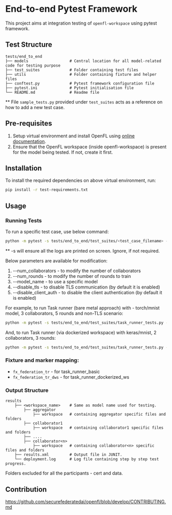 # End-to-end Pytest Framework

This project aims at integration testing of ```openfl-workspace``` using pytest framework.

## Test Structure

```
tests/end_to_end
├── models                  # Central location for all model-related code for testing purpose
├── test_suites             # Folder containing test files
├── utils                   # Folder containing fixture and helper files
├── conftest.py             # Pytest framework configuration file
├── pytest.ini              # Pytest initialisation file
└── README.md               # Readme file
```

** File `sample_tests.py` provided under `test_suites` acts as a reference on how to add a new test case.

## Pre-requisites

1. Setup virtual environment and install OpenFL using [online documentation](https://openfl.readthedocs.io/en/latest/get_started/installation.html).
2. Ensure that the OpenFL workspace (inside openfl-workspace) is present for the model being tested. If not, create it first.

## Installation

To install the required dependencies on above virtual environment, run:

```sh
pip install -r test-requirements.txt
```

## Usage

### Running Tests

To run a specific test case, use below command:

```sh
python -m pytest -s tests/end_to_end/test_suites/<test_case_filename> -k <test_case_name>
```

** -s will ensure all the logs are printed on screen. Ignore, if not required.

Below parameters are available for modification:

1. --num_collaborators <int>   - to modify the number of collaborators
2. --num_rounds <int>          - to modify the number of rounds to train
3. --model_name <str>          - to use a specific model
4. --disable_tls               - to disable TLS communication (by default it is enabled)
5. --disable_client_auth       - to disable the client authentication (by default it is enabled)

For example, to run Task runner (bare metal approach) with - torch/mnist model, 3 collaborators, 5 rounds and non-TLS scenario:

```sh
python -m pytest -s tests/end_to_end/test_suites/task_runner_tests.py -m task_runner_basic --num_rounds 5 --num_collaborators 3 --model_name torch/mnist --disable_tls
```

And, to run Task runner (via dockerized workspace) with keras/mnist, 2 collaborators, 3 rounds:

```sh
python -m pytest -s tests/end_to_end/test_suites/task_runner_tests.py -m task_runner_dockerized_ws --num_rounds 3 --num_collaborators 2 --model_name keras/mnist
```

### Fixture and marker mapping:

- `fx_federation_tr` - for task_runner_basic
- `fx_federation_tr_dws` - for task_runner_dockerized_ws


### Output Structure

```
results
    ├── <workspace_name>    # Same as model name used for testing.
        ├── aggregator
            ├── workspace   # containing aggregator specific files and folders
        ├── collaborator1
            ├── workspace   # containing collaborator1 specific files and folders
        ├── ....
        ├── collaborator<n>
            ├── workspace   # containing collaborator<n> specific files and folders
    ├── results.xml         # Output file in JUNIT.
    └── deployment.log      # Log file containing step by step test progress.
```
Folders excluded for all the participants - cert and data.

## Contribution

https://github.com/securefederatedai/openfl/blob/develop/CONTRIBUTING.md
